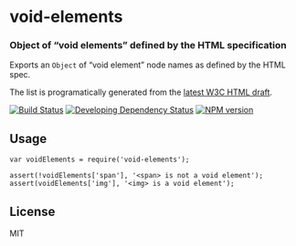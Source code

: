void-elements
=============

### Object of “void elements” defined by the HTML specification

Exports an `Object` of “void element” node names as defined by the HTML spec.

The list is programatically generated from the [latest W3C HTML draft](http://www.w3.org/html/wg/drafts/html/master/syntax.html#void-elements).

[![Build Status](https://img.shields.io/travis/pugjs/void-elements/master.svg?style=flat)](https://travis-ci.org/pugjs/void-elements) [![Developing Dependency Status](https://img.shields.io/david/dev/pugjs/void-elements.svg?style=flat)](https://david-dm.org/pugjs/void-elements#info=devDependencies) [![NPM version](https://img.shields.io/npm/v/void-elements.svg?style=flat)](https://www.npmjs.org/package/void-elements)

Usage
-----

    var voidElements = require('void-elements');

    assert(!voidElements['span'], '<span> is not a void element');
    assert(voidElements['img'], '<img> is a void element');

License
-------

MIT
